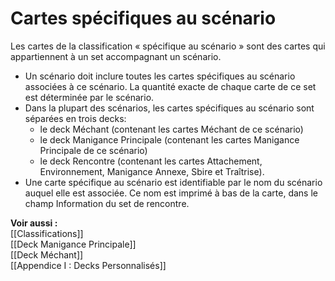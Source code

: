 # Cartes spécifiques au scénario
Les cartes de la classification « spécifique au scénario » sont des cartes qui appartiennent à un set accompagnant un scénario.
- Un scénario doit inclure toutes les cartes spécifiques au scénario associées à ce scénario. La quantité exacte de chaque carte de ce set est déterminée par le scénario.
- Dans la plupart des scénarios, les cartes spécifiques au scénario sont séparées en trois decks:
	- le deck Méchant (contenant les cartes Méchant de ce scénario)
	- le deck Manigance Principale (contenant les cartes Manigance Principale de ce scénario)
	- le deck Rencontre (contenant les cartes Attachement, Environnement, Manigance Annexe, Sbire et Traîtrise).
- Une carte spécifique au scénario est identifiable par le nom du scénario auquel elle est associée. Ce nom est imprimé à bas de la carte, dans le champ Information du set de rencontre.

**Voir aussi :**  
[[Classifications]]  
[[Deck Manigance Principale]]  
[[Deck Méchant]]  
[[Appendice I : Decks Personnalisés]]